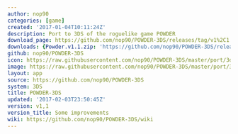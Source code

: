 ```yaml
---
author: nop90
categories: [game]
created: '2017-01-04T10:11:24Z'
description: Port to 3DS of the roguelike game POWDER
download_page: https://github.com/nop90/POWDER-3DS/releases/tag/v1%2C1
downloads: {Powder.v1.1.zip: 'https://github.com/nop90/POWDER-3DS/releases/download/v1%2C1/Powder.v1.1.zip'}
github: nop90/POWDER-3DS
icon: https://raw.githubusercontent.com/nop90/POWDER-3DS/master/port/3ds/icon.png
image: https://raw.githubusercontent.com/nop90/POWDER-3DS/master/port/3ds/banner.png
layout: app
source: https://github.com/nop90/POWDER-3DS
system: 3DS
title: POWDER-3DS
updated: '2017-02-03T23:50:45Z'
version: v1,1
version_title: Some improvements
wiki: https://github.com/nop90/POWDER-3DS/wiki
---
```

